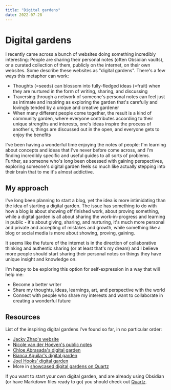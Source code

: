 ```yaml
---
title: "Digital gardens"
date: 2022-07-28
---
```


# Digital gardens

I recently came across a bunch of websites doing something incredibly interesting: 
People are sharing their personal notes (often Obsidian vaults), or a curated collection of them, publicly on the internet, on their own websites.
Some describe these websites as "digital gardens". 
There's a few ways this metaphor can work:

- Thoughts (=seeds) can blossom into fully-fledged ideas (=fruit) when they are nurtured in the form of writing, sharing, and discussing
- Traversing through a network of someone's personal notes can feel just as intimate and inspiring as exploring the garden that's carefully and lovingly tended by a unique and creative gardener
- When many different people come together, the result is a kind of community garden, where everyone contributes according to their unique strengths and interests, one's ideas inspire the process of another's, things are discussed out in the open, and everyone gets to enjoy the benefits

I've been having a wonderful time enjoying the notes of people: 
I'm learning about concepts and ideas that I've never before come across, and I'm finding incredibly specific and useful guides to all sorts of problems. 
Further, as someone who's long been obsessed with gaining perspectives, exploring someone's digital garden feels so much like actually stepping into their brain that to me it's almost addictive.

## My approach

I've long been planning to start a blog, yet the idea is more intimidating than the idea of starting a digital garden. 
The issue has something to do with how a blog is about showing off finished work, about proving something, while a digital garden is all about sharing the work-in-progress and learning in public - it's about giving, sharing, and nurturing, it's much more personal and private and accepting of mistakes and growth, while something like a blog or social media is more about showing, proving, gaining.

It seems like the future of the internet is in the direction of collaborative thinking and authentic sharing (or at least that's my dream) and I believe more people should start sharing their personal notes on things they have unique insight and knowledge on.

I'm happy to be exploring this option for self-expression in a way that will help me:
- Become a better writer
- Share my thoughts, ideas, learnings, art, and perspective with the world
- Connect with people who share my interests and want to collaborate in creating a wonderful future

## Resources

List of the inspiring digital gardens I've found so far, in no particular order:
- [Jacky Zhao's website](https://jzhao.xyz)
- [Nicole van der Hoeven's public notes](https://notes.nicolevanderhoeven.com/Fork+My+Brain)
- [Chloe Abrasada's digital garden](https://garden.chloeabrasada.online/)
- [Bianca Aguilar's digital garden](https://garden.bianca.digital/)
- [Joel Hooks' digital garden](https://joelhooks.com/digital-garden)
- More in [showcased digital gardens on Quartz](https://quartz.jzhao.xyz/notes/showcase/)

If you want to start your own digital garden, and are already using Obsidian (or have Markdown files ready to go) you should check out [Quartz](https://quartz.jzhao.xyz).